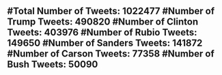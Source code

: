 #Total Number of Tweets: 1022477 
#Number of Trump Tweets: 490820
#Number of Clinton Tweets: 403976
#Number of Rubio Tweets: 149650
#Number of Sanders Tweets: 141872
#Number of Carson Tweets: 77358
#Number of Bush Tweets: 50090
---
